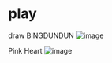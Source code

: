 # play

draw BINGDUNDUN
![image](https://github.com/user-attachments/assets/57a0ba6e-63ab-486e-b9a7-f117783b8816)


Pink Heart
![image](https://github.com/user-attachments/assets/867096ce-9891-418c-99e5-935f7cf463eb)


